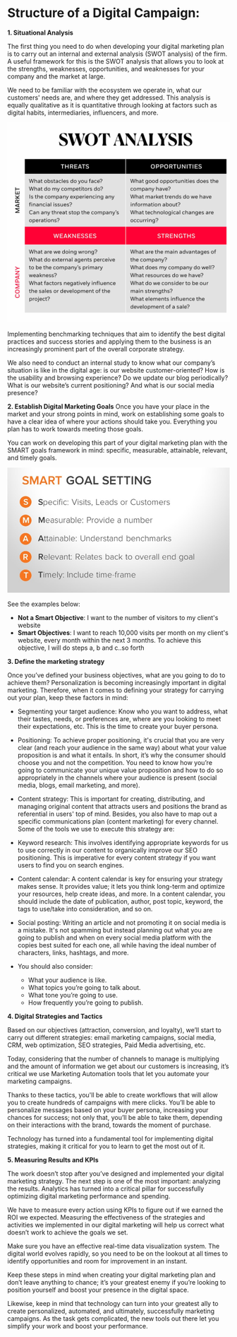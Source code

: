 # Structure of a Digital Campaign:


**1. Situational Analysis**

The first thing you need to do when developing your digital marketing plan is to carry out an internal and external analysis (SWOT analysis) of the firm. A useful framework for this is the SWOT analysis that allows you to look at the strengths, weaknesses, opportunities, and weaknesses for your company and the market at large.

We need to be familiar with the ecosystem we operate in, what our customers' needs are, and where they get addressed. This analysis is equally qualitative as it is quantitative through looking at factors such as digital habits, intermediaries, influencers, and more.

![SWOT Analysis](/assets/images/swot_analysis.jpeg)

Implementing benchmarking techniques that aim to identify the best digital practices and success stories and applying them to the business is an increasingly prominent part of the overall corporate strategy.

We also need to conduct an internal study to know what our company’s situation is like in the digital age: is our website customer-oriented? How is the usability and browsing experience? Do we update our blog periodically? What is our website’s current positioning? And what is our social media presence?

**2. Establish Digital Marketing Goals**
Once you have your place in the market and your strong points in mind, work on establishing some goals to have a clear idea of where your actions should take you. Everything you plan has to work towards meeting those goals.

You can work on developing this part of your digital marketing plan with the SMART goals framework in mind: specific, measurable, attainable, relevant, and timely goals.


![SMART Goals](/assets/images/smart_goals.jpeg)


See the examples below:
- **Not a Smart Objective**: I want to the number of visitors to my client's website
- **Smart Objectives**: I want to reach 10,000 visits per month on my client's website, every month within the next 3 months.  To achieve this objective, I will do steps a, b and c..so forth

 **3. Define the marketing strategy**


Once you’ve defined your business objectives, what are you going to do to achieve them? Personalization is becoming increasingly important in digital marketing. Therefore, when it comes to defining your strategy for carrying out your plan, keep these factors in mind:

- Segmenting your target audience:
    Know who you want to address, what their tastes, needs, or preferences are, where are you looking to meet their expectations, etc. This is the time to create your buyer persona.

- Positioning:
    To achieve proper positioning, it's crucial that you are very clear (and reach your audience in the same way) about what your value proposition is and what it entails. In short, it’s why the consumer should choose you and not the competition. You need to know how you’re going to communicate your unique value proposition and how to do so appropriately in the channels where your audience is present (social media, blogs, email marketing, and more).

- Content strategy:
    This is important for creating, distributing, and managing original content that attracts users and positions the brand as referential in users' top of mind. Besides, you also have to map out a specific communications plan (content marketing) for every channel. Some of the tools we use to execute this strategy are:

-  Keyword research: 
    This involves identifying appropriate keywords for us to use correctly in our content to organically improve our SEO positioning. This is imperative for every content strategy if you want users to find you on search engines.

- Content calendar: 
    A content calendar is key for ensuring your strategy makes sense. It provides value; it lets you think long-term and optimize your resources, help create ideas, and more. In a content calendar, you should include the date of publication, author, post topic, keyword, the tags to use/take into consideration, and so on.

- Social posting:
     Writing an article and not promoting it on social media is a mistake. It's not spamming but instead planning out what you are going to publish and when on every social media platform with the copies best suited for each one, all while having the ideal number of characters, links, hashtags, and more.

- You should also consider:
    - What your audience is like.
    - What topics you’re going to talk about.
    - What tone you’re going to use.
    - How frequently you’re going to publish.

**4. Digital Strategies and Tactics**

Based on our objectives (attraction, conversion, and loyalty), we’ll start to carry out different strategies: email marketing campaigns, social media, CRM, web optimization, SEO strategies, Paid Media advertising, etc.

Today, considering that the number of channels to manage is multiplying and the amount of information we get about our customers is increasing, it’s critical we use Marketing Automation tools that let you automate your marketing campaigns.  

Thanks to these tactics, you'll be able to create workflows that will allow you to create hundreds of campaigns with mere clicks. You’ll be able to personalize messages based on your buyer persona, increasing your chances for success; not only that, you’ll be able to take them, depending on their interactions with the brand, towards the moment of purchase.

Technology has turned into a fundamental tool for implementing digital strategies, making it critical for you to learn to get the most out of it.

**5. Measuring Results and KPIs**

The work doesn’t stop after you’ve designed and implemented your digital marketing strategy. The next step is one of the most important: analyzing the results. Analytics has turned into a critical pillar for successfully optimizing digital marketing performance and spending.

We have to measure every action using KPIs to figure out if we earned the ROI we expected. Measuring the effectiveness of the strategies and activities we implemented in our digital marketing will help us correct what doesn’t work to achieve the goals we set.

Make sure you have an effective real-time data visualization system. The digital world evolves rapidly, so you need to be on the lookout at all times to identify opportunities and room for improvement in an instant.

Keep these steps in mind when creating your digital marketing plan and don’t leave anything to chance; it’s your greatest enemy if you’re looking to position yourself and boost your presence in the digital space.

Likewise, keep in mind that technology can turn into your greatest ally to create personalized, automated, and ultimately, successfully marketing campaigns. As the task gets complicated, the new tools out there let you simplify your work and boost your performance.
